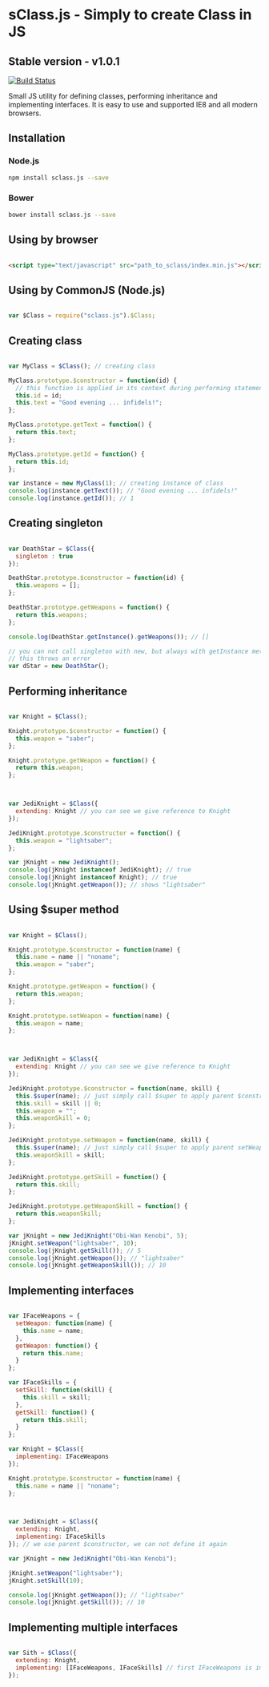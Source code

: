 sClass.js - Simply to create Class in JS
=========

## Stable version - v1.0.1

[![Build Status](https://travis-ci.org/jerrymf/sClass.js.svg?branch=master)](https://travis-ci.org/jerrymf/sClass.js)

Small JS utility for defining classes, performing inheritance and implementing interfaces. It is easy to use and 
supported IE8 and all modern browsers.

## Installation

### Node.js

```sh
npm install sclass.js --save
```

### Bower

```sh
bower install sclass.js --save
```

## Using by browser
```html

<script type="text/javascript" src="path_to_sclass/index.min.js"></script>
```

## Using by CommonJS (Node.js)
```js

var $Class = require("sclass.js").$Class;
```

## Creating class
```js

var MyClass = $Class(); // creating class

MyClass.prototype.$constructor = function(id) {
  // this function is applied in its context during performing statement: new MyClass()
  this.id = id;
  this.text = "Good evening ... infidels!";
};

MyClass.prototype.getText = function() {
  return this.text;
};

MyClass.prototype.getId = function() {
  return this.id;
};

var instance = new MyClass(1); // creating instance of class
console.log(instance.getText()); // "Good evening ... infidels!"
console.log(instance.getId()); // 1

```

## Creating singleton
```js

var DeathStar = $Class({ 
  singleton : true 
});

DeathStar.prototype.$constructor = function(id) { 
  this.weapons = [];
};

DeathStar.prototype.getWeapons = function() {
  return this.weapons;
};

console.log(DeathStar.getInstance().getWeapons()); // []

// you can not call singleton with new, but always with getInstance method
// this throws an error
var dStar = new DeathStar(); 
```

## Performing inheritance
```js

var Knight = $Class();

Knight.prototype.$constructor = function() {
  this.weapon = "saber";
};

Knight.prototype.getWeapon = function() {
  return this.weapon;
};



var JediKnight = $Class({
  extending: Knight // you can see we give reference to Knight
});

JediKnight.prototype.$constructor = function() {
  this.weapon = "lightsaber";
};

var jKnight = new JediKnight();
console.log(jKnight instanceof JediKnight); // true
console.log(jKnight instanceof Knight); // true
console.log(jKnight.getWeapon()); // shows "lightsaber"

```

## Using $super method
```js

var Knight = $Class();

Knight.prototype.$constructor = function(name) {
  this.name = name || "noname";
  this.weapon = "saber";
};

Knight.prototype.getWeapon = function() {
  return this.weapon;
};

Knight.prototype.setWeapon = function(name) {
  this.weapon = name;
};



var JediKnight = $Class({
  extending: Knight // you can see we give reference to Knight
});

JediKnight.prototype.$constructor = function(name, skill) {
  this.$super(name); // just simply call $super to apply parent $constructor
  this.skill = skill || 0;
  this.weapon = "";
  this.weaponSkill = 0;
};

JediKnight.prototype.setWeapon = function(name, skill) {
  this.$super(name); // just simply call $super to apply parent setWeapon
  this.weaponSkill = skill;
};

JediKnight.prototype.getSkill = function() {
  return this.skill;
};

JediKnight.prototype.getWeaponSkill = function() {
  return this.weaponSkill;
};

var jKnight = new JediKnight("Obi-Wan Kenobi", 5);
jKnight.setWeapon("lightsaber", 10);
console.log(jKnight.getSkill()); // 5
console.log(jKnight.getWeapon()); // "lightsaber"
console.log(jKnight.getWeaponSkill()); // 10

```

## Implementing interfaces
```js

var IFaceWeapons = {
  setWeapon: function(name) {
    this.name = name;
  },
  getWeapon: function() {
    return this.name;
  }
};

var IFaceSkills = {
  setSkill: function(skill) {
    this.skill = skill;
  },
  getSkill: function() {
    return this.skill;
  }
};

var Knight = $Class({
  implementing: IFaceWeapons
});

Knight.prototype.$constructor = function(name) {
  this.name = name || "noname";
};



var JediKnight = $Class({
  extending: Knight,
  implementing: IFaceSkills
}); // we use parent $constructor, we can not define it again

var jKnight = new JediKnight("Obi-Wan Kenobi");

jKnight.setWeapon("lightsaber");
jKnight.setSkill(10);

console.log(jKnight.getWeapon()); // "lightsaber"
console.log(jKnight.getSkill()); // 10

```

## Implementing multiple interfaces
```js

var Sith = $Class({
  extending: Knight,
  implementing: [IFaceWeapons, IFaceSkills] // first IFaceWeapons is implemented and then IFaceSkills
});

```
